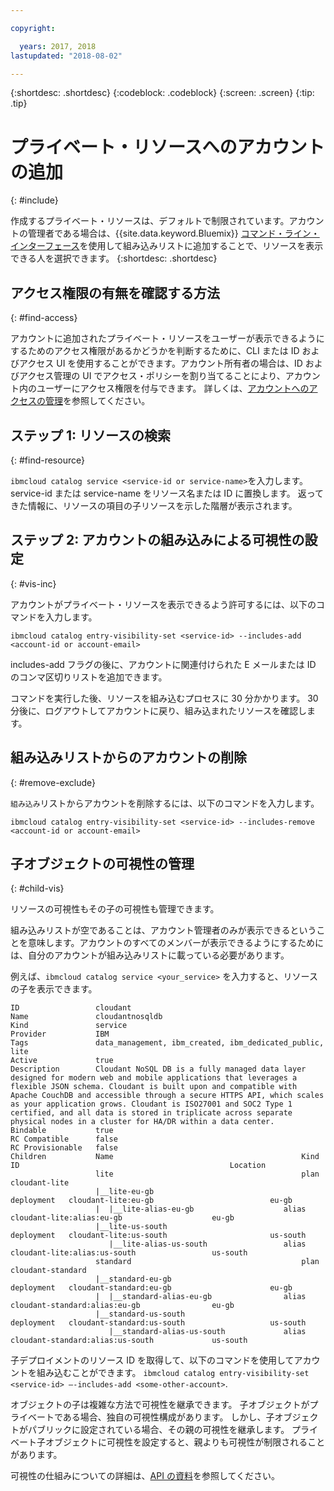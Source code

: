 ```yaml
---

copyright:

  years: 2017, 2018
lastupdated: "2018-08-02"

---
```


{:shortdesc: .shortdesc}
{:codeblock: .codeblock}
{:screen: .screen}
{:tip: .tip}

# プライベート・リソースへのアカウントの追加
{: #include}

作成するプライベート・リソースは、デフォルトで制限されています。アカウントの管理者である場合は、{{site.data.keyword.Bluemix}} [コマンド・ライン・インターフェース](/docs/cli/reference/ibmcloud/bx_cli.html#bluemix_catalog_entry_visibility_set)を使用して組み込みリストに追加することで、リソースを表示できる人を選択できます。
{:shortdesc: .shortdesc}

## アクセス権限の有無を確認する方法
{: #find-access}

アカウントに追加されたプライベート・リソースをユーザーが表示できるようにするためのアクセス権限があるかどうかを判断するために、CLI または ID およびアクセス UI を使用することができます。アカウント所有者の場合は、ID およびアクセス管理の UI でアクセス・ポリシーを割り当てることにより、アカウント内のユーザーにアクセス権限を付与できます。 詳しくは、[アカウントへのアクセスの管理](access.html)を参照してください。

## ステップ 1: リソースの検索
{: #find-resource}

`ibmcloud catalog service <service-id or service-name>`を入力します。 service-id または service-name をリソース名または ID に置換します。 返ってきた情報に、リソースの項目の子リソースを示した階層が表示されます。

## ステップ 2: アカウントの組み込みによる可視性の設定
{: #vis-inc}

アカウントがプライベート・リソースを表示できるよう許可するには、以下のコマンドを入力します。

`ibmcloud catalog entry-visibility-set <service-id> --includes-add <account-id or account-email>`

includes-add フラグの後に、アカウントに関連付けられた E メールまたは ID のコンマ区切りリストを追加できます。

コマンドを実行した後、リソースを組み込むプロセスに 30 分かかります。 30 分後に、ログアウトしてアカウントに戻り、組み込まれたリソースを確認します。

## 組み込みリストからのアカウントの削除
{: #remove-exclude}

`組み込み`リストからアカウントを削除するには、以下のコマンドを入力します。

`ibmcloud catalog entry-visibility-set <service-id> --includes-remove <account-id or account-email>`

## 子オブジェクトの可視性の管理
{: #child-vis}

リソースの可視性もその子の可視性も管理できます。

組み込みリストが空であることは、アカウント管理者のみが表示できるということを意味します。アカウントのすべてのメンバーが表示できるようにするためには、自分のアカウントが組み込みリストに載っている必要があります。

例えば、`ibmcloud catalog service <your_service>` を入力すると、リソースの子を表示できます。

```
ID                 cloudant
Name               cloudantnosqldb
Kind               service
Provider           IBM
Tags               data_management, ibm_created, ibm_dedicated_public, lite
Active             true
Description        Cloudant NoSQL DB is a fully managed data layer designed for modern web and mobile applications that leverages a flexible JSON schema. Cloudant is built upon and compatible with Apache CouchDB and accessible through a secure HTTPS API, which scales as your application grows. Cloudant is ISO27001 and SOC2 Type 1 certified, and all data is stored in triplicate across separate physical nodes in a cluster for HA/DR within a data center.
Bindable           true
RC Compatible      false
RC Provisionable   false
Children           Name                                          Kind         ID                                               Location
                   lite                                          plan         cloudant-lite
                   |__lite-eu-gb                             deployment   cloudant-lite:eu-gb                          eu-gb
                   |  |__lite-alias-eu-gb                    alias        cloudant-lite:alias:eu-gb                    eu-gb
                   |__lite-us-south                          deployment   cloudant-lite:us-south                       us-south
                      |__lite-alias-us-south                 alias        cloudant-lite:alias:us-south                 us-south
                   standard                                      plan         cloudant-standard
                   |__standard-eu-gb                         deployment   cloudant-standard:eu-gb                      eu-gb
                   |  |__standard-alias-eu-gb                alias        cloudant-standard:alias:eu-gb                eu-gb
                   |__standard-us-south                      deployment   cloudant-standard:us-south                   us-south
                      |__standard-alias-us-south             alias        cloudant-standard:alias:us-south             us-south
```

子デプロイメントのリソース ID を取得して、以下のコマンドを使用してアカウントを組み込むことができます。 `ibmcloud catalog entry-visibility-set <service-id> —-includes-add <some-other-account>`.

オブジェクトの子は複雑な方法で可視性を継承できます。 子オブジェクトがプライベートである場合、独自の可視性構成があります。 しかし、子オブジェクトがパブリックに設定されている場合、その親の可視性を継承します。 プライベート子オブジェクトに可視性を設定すると、親よりも可視性が制限されることがあります。

可視性の仕組みについての詳細は、[API の資料](https://console.bluemix.net/apidocs/globalcatalog)を参照してください。
